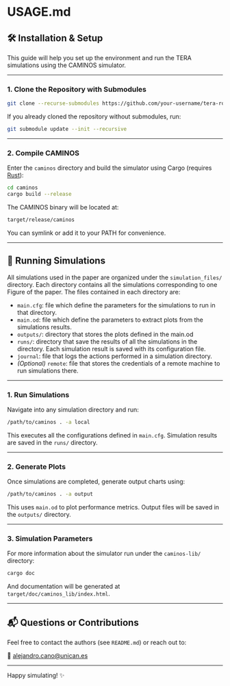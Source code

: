 # USAGE.md

## 🛠️ Installation & Setup

This guide will help you set up the environment and run the TERA simulations using the CAMINOS simulator.

---

### 1. Clone the Repository with Submodules

```bash
git clone --recurse-submodules https://github.com/your-username/tera-routing-sim.git
```

If you already cloned the repository without submodules, run:

```bash
git submodule update --init --recursive
```

---

### 2. Compile CAMINOS

Enter the `caminos` directory and build the simulator using Cargo (requires [Rust](https://www.rust-lang.org/tools/install)):

```bash
cd caminos
cargo build --release
```

The CAMINOS binary will be located at:

```bash
target/release/caminos
```

You can symlink or add it to your PATH for convenience.

---

## 🚀 Running Simulations

All simulations used in the paper are organized under the `simulation_files/` directory.
Each directory contains all the simulations corresponding to one Figure of the paper.
The files contained in each directory are:

- `main.cfg`: file which define the parameters for the simulations to run in that directory.
- `main.od`: file which define the parameters to extract plots from the simulations results.
- `outputs/`: directory that stores the plots defined in the main.od
- `runs/`: directory that save the results of all the simulations in the directory. Each simulation result is saved with its configuration file.
- `journal`: file that logs the actions performed in a simulation directory.
- *(Optional)* `remote`: file that stores the credentials of a remote machine to run simulations there.

---

### 1. Run Simulations

Navigate into any simulation directory and run:

```bash
/path/to/caminos . -a local
```

This executes all the configurations defined in `main.cfg`. Simulation results are saved in the `runs/` directory.

---

### 2. Generate Plots

Once simulations are completed, generate output charts using:

```bash
/path/to/caminos . -a output
```

This uses `main.od` to plot performance metrics. Output files will be saved in the `outputs/` directory.

---

### 3. Simulation Parameters

For more information about the simulator run under the `caminos-lib/` directory:
```bash
cargo doc
```

And documentation will be generated at `target/doc/caminos_lib/index.html`.

---



## 📬 Questions or Contributions

Feel free to contact the authors (see `README.md`) or reach out to:

📧 [alejandro.cano@unican.es](mailto\:alejandro.cano@unican.es)

---

Happy simulating! ✨
